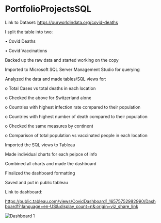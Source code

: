 # PortfolioProjectsSQL

Link to Dataset: https://ourworldindata.org/covid-deaths

I split the table into two: 

•	Covid Deaths

•	Covid Vaccinations

Backed up the raw data and started working on the copy

Imported to Microsoft SQL Server Management Studio for querying

Analyzed the data and made tables/SQL views for:

o	Total Cases vs total deaths in each location

o	Checked the above for Switzerland alone

o	Countries with highest infection rate compared to their population

o	Countries with highest number of death compared to their population

o	Checked the same measures by continent 

o	Comparison of total population vs vaccinated people in each location

Imported the SQL views to Tableau

Made individual charts for each peipce of info

Combined all charts and made the dashboard

Finalized the dashboard formatting

Saved and put in public tableau 

Link to dashboard: 

https://public.tableau.com/views/CovidDashboard1_16575752982990/Dashboard1?:language=en-US&:display_count=n&:origin=viz_share_link





![Dashboard 1](https://user-images.githubusercontent.com/35376484/182116665-f72fc3fa-8a02-4a27-93bb-17911eec628d.png)

